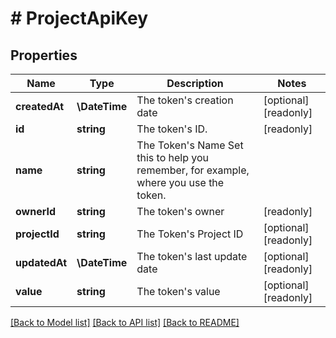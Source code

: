 # # ProjectApiKey

## Properties

Name | Type | Description | Notes
------------ | ------------- | ------------- | -------------
**createdAt** | **\DateTime** | The token&#39;s creation date | [optional] [readonly]
**id** | **string** | The token&#39;s ID. | [readonly]
**name** | **string** | The Token&#39;s Name  Set this to help you remember, for example, where you use the token. |
**ownerId** | **string** | The token&#39;s owner | [readonly]
**projectId** | **string** | The Token&#39;s Project ID | [optional] [readonly]
**updatedAt** | **\DateTime** | The token&#39;s last update date | [optional] [readonly]
**value** | **string** | The token&#39;s value | [optional] [readonly]

[[Back to Model list]](../../README.md#models) [[Back to API list]](../../README.md#endpoints) [[Back to README]](../../README.md)
